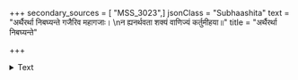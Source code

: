 +++
secondary_sources = [ "MSS_3023",]
jsonClass = "Subhaashita"
text = "अर्थैरर्था निबघ्यन्ते गजैरिव महागजाः।  \nन ह्यनर्थवता शक्यं वाणिज्यं कर्तुमीहया॥"
title = "अर्थैरर्था निबघ्यन्ते"

+++

<details><summary>Text</summary>

अर्थैरर्था निबघ्यन्ते गजैरिव महागजाः।  
न ह्यनर्थवता शक्यं वाणिज्यं कर्तुमीहया॥
</details>
